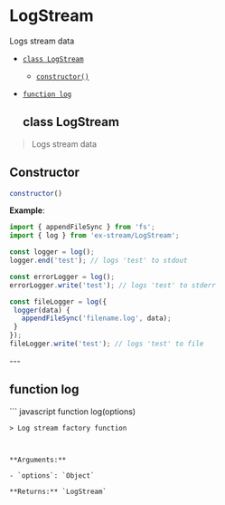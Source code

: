 # LogStream

Logs stream data


- [`class LogStream`](#class-logstream)
  - [`constructor()`](#logstream-constructor-constructor)


- [`function log`](#function-log)
<a id="class-logstream"></a><h2>class LogStream</h2>
> Logs stream data

<h2>Constructor</h2>

``` javascript
constructor()
```
<a id="logstream-constructor-constructor"></a>

**Example**:
  ``` javascript
  import { appendFileSync } from 'fs';
import { log } from 'ex-stream/LogStream';

const logger = log();
logger.end('test'); // logs 'test' to stdout

const errorLogger = log();
errorLogger.write('test'); // logs 'test' to stderr

const fileLogger = log({
   logger(data) {
     appendFileSync('filename.log', data);
   }
});
fileLogger.write('test'); // logs 'test' to file
  ```
---<a id="function-log"></a><h2>function log</h2>``` javascript
function log(options)
```
> Log stream factory function



**Arguments:**

- `options`: `Object`

**Returns:** `LogStream`

